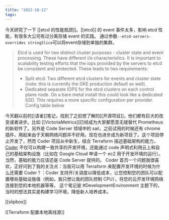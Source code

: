 ```yaml
---
title: "2022-10-12"
tags:
---
```

今天研究了一下 [[etcd 的性能瓶颈]]。[[etcd]] 的 event 事件太多，影响 etcd 性能，有很多大公司有过分离存储 event 的实践。
通过参数`--etcd-servers-overrides stringSlice`可以将event存储到单独的集群。
> Etcd is used for two distinct cluster purposes - cluster state and event processing. These have different i/o characteristics. It is important to scalability testing efforts that the iops provided by the servers to etcd be consistent and protected. These leads to two requirements:
>  - Split etcd: Two different etcd clusters for events and cluster state (note: this is currently the GKE production default as well).
>  - Dedicated separate IOPS for the etcd clusters on each control plane node. On a bare metal install this could look like a dedicated SSD. This requires a more specific configuration per provider. Config table below

今天翻以前的[[语雀]]笔记，找到了之前想了解的[[开源项目]]，他们都有巨大的改变或者进步。比如 [[VictoriaMetrics]]已经成为大家都愿意无缝替代 Prometheus 的新软件了。另外是 Code Server 领域中的  sail，之前试用的时候还有 chrome 插件，用起来由于天朝网络问题并不好用。现在也进步成为新项目了。这个项目停止开发了，然而 Coder 项目从中新生，结合 Terraform 描述基础架构的能力，[Coder](https://coder.com) 不仅可以构建一致共享的开发环境，还能通过 code 声明式利用云上和自己的基础架构设施（比如在 Google Cloud 申请一个 ec2 用于开发环境的运行）。当然，基础的能力应该还是 Code Server 提供的。
Coder 首页一个问题我很喜欢，正好问到了我的关注点：当我可以用 Terraform 来配置开发环境的时候为什么还需要 Coder？：Coder 支持开/关调度以降低成本，让您控制您的团队可以配置哪些基础设施值（例如，我只想让我的团队控制 CPU），将您的云开发环境网络连接到您的本地机器等等。
这个笔记是 #DevelopmentEnvironment 主题下的，当时的想法其实是构建学习环境，降低新人培养成本。

[[slipbox]] 

[[Terraform 配置本地离线源]]
